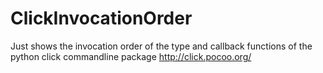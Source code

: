 # ClickInvocationOrder
Just shows the invocation order of the type and callback functions of the python click commandline package http://click.pocoo.org/

